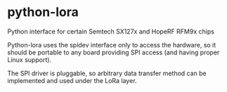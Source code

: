 # python-lora

Python interface for certain Semtech SX127x and HopeRF RFM9x chips

Python-lora uses the spidev interface only to access the hardware,
so it should be portable to any board providing SPI access (and having
proper Linux support).

The SPI driver is pluggable, so arbitrary data transfer method can be
implemented and used under the LoRa layer.
